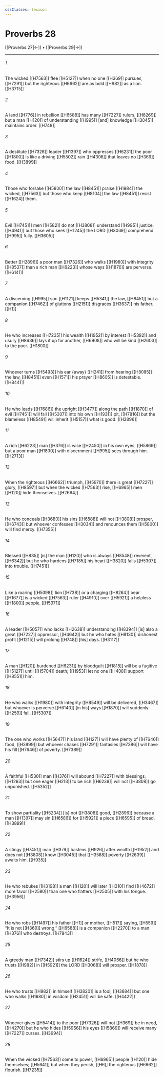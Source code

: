 ```yaml
---
cssClasses: lexicon
---
```


# Proverbs 28

[[Proverbs 27|←]] • [[Proverbs 29|→]]

---

###### 1
The wicked [[H7563]] flee [[H5127]] when no one [[H369]] pursues, [[H7291]] but the righteous [[H6662]] are as bold [[H982]] as a lion. [[H3715]]

###### 2
A land [[H776]] in rebellion [[H6588]] has many [[H7227]] rulers, [[H8269]] but a man [[H120]] of understanding [[H995]] [and] knowledge [[H3045]] maintains order. [[H748]]

###### 3
A destitute [[H7326]] leader [[H1397]] who oppresses [[H6231]] the poor [[H1800]] is like a driving [[H5502]] rain [[H4306]] that leaves no [[H369]] food. [[H3899]]

###### 4
Those who forsake [[H5800]] the law [[H8451]] praise [[H1984]] the wicked, [[H7563]] but those who keep [[H8104]] the law [[H8451]] resist [[H1624]] them. 

###### 5
Evil [[H7451]] men [[H582]] do not [[H3808]] understand [[H995]] justice, [[H4941]] but those who seek [[H1245]] the LORD [[H3069]] comprehend [[H995]] fully. [[H3605]]

###### 6
Better [[H2896]] a poor man [[H7326]] who walks [[H1980]] with integrity [[H8537]] than a rich man [[H6223]] whose ways [[H1870]] are perverse. [[H6141]]

###### 7
A discerning [[H995]] son [[H1121]] keeps [[H5341]] the law, [[H8451]] but a companion [[H7462]] of gluttons [[H2151]] disgraces [[H3637]] his father. [[H1]]

###### 8
He who increases [[H7235]] his wealth [[H1952]] by interest [[H5392]] and usury [[H8636]] lays it up for another, [[H6908]] who will be kind [[H2603]] to the poor. [[H1800]]

###### 9
Whoever turns [[H5493]] his ear {away} [[H241]] from hearing [[H8085]] the law, [[H8451]] even [[H1571]] his prayer [[H8605]] is detestable. [[H8441]]

###### 10
He who leads [[H7686]] the upright [[H3477]] along the path [[H1870]] of evil [[H7451]] will fall [[H5307]] into his own [[H1931]] pit, [[H7816]] but the blameless [[H8549]] will inherit [[H5157]] what is good. [[H2896]]

###### 11
A rich [[H6223]] man [[H376]] is wise [[H2450]] in his own eyes, [[H5869]] but a poor man [[H1800]] with discernment [[H995]] sees through him. [[H2713]]

###### 12
When the righteous [[H6662]] triumph, [[H5970]] there is great [[H7227]] glory, [[H8597]] but when the wicked [[H7563]] rise, [[H6965]] men [[H120]] hide themselves. [[H2664]]

###### 13
He who conceals [[H3680]] his sins [[H6588]] will not [[H3808]] prosper, [[H6743]] but whoever confesses [[H3034]] and renounces them [[H5800]] will find mercy. [[H7355]]

###### 14
Blessed [[H835]] [is] the man [[H120]] who is always [[H8548]] reverent, [[H6342]] but he who hardens [[H7185]] his heart [[H3820]] falls [[H5307]] into trouble. [[H7451]]

###### 15
Like a roaring [[H5098]] lion [[H738]] or a charging [[H8264]] bear [[H1677]] is a wicked [[H7563]] ruler [[H4910]] over [[H5921]] a helpless [[H1800]] people. [[H5971]]

###### 16
A leader [[H5057]] who lacks [[H2638]] understanding [[H8394]] [is] also a great [[H7227]] oppressor, [[H4642]] but he who hates [[H8130]] dishonest profit [[H1215]] will prolong [[H748]] [his] days. [[H3117]]

###### 17
A man [[H120]] burdened [[H6231]] by bloodguilt [[H1818]] will be a fugitive [[H5127]] until [[H5704]] death; [[H953]] let no one [[H408]] support [[H8551]] him. 

###### 18
He who walks [[H1980]] with integrity [[H8549]] will be delivered, [[H3467]] but whoever is perverse [[H6140]] [in his] ways [[H1870]] will suddenly [[H259]] fall. [[H5307]]

###### 19
The one who works [[H5647]] his land [[H127]] will have plenty of [[H7646]] food, [[H3899]] but whoever chases [[H7291]] fantasies [[H7386]] will have his fill [[H7646]] of poverty. [[H7389]]

###### 20
A faithful [[H530]] man [[H376]] will abound [[H7227]] with blessings, [[H1293]] but one eager [[H213]] to be rich [[H6238]] will not [[H3808]] go unpunished. [[H5352]]

###### 21
To show partiality [[H5234]] [is] not [[H3808]] good, [[H2896]] because a man [[H1397]] may sin [[H6586]] for [[H5921]] a piece [[H6595]] of bread. [[H3899]]

###### 22
A stingy [[H7451]] man [[H376]] hastens [[H926]] after wealth [[H1952]] and does not [[H3808]] know [[H3045]] that [[H3588]] poverty [[H2639]] awaits him. [[H935]]

###### 23
He who rebukes [[H3198]] a man [[H120]] will later [[H310]] find [[H4672]] more favor [[H2580]] than one who flatters [[H2505]] with his tongue. [[H3956]]

###### 24
He who robs [[H1497]] his father [[H1]] or mother, [[H517]] saying, [[H559]] “It is not [[H369]] wrong,” [[H6588]] is a companion [[H2270]] to a man [[H376]] who destroys. [[H7843]]

###### 25
A greedy man [[H7342]] stirs up [[H1624]] strife, [[H4066]] but he who trusts [[H982]] in [[H5921]] the LORD [[H3068]] will prosper. [[H1878]]

###### 26
He who trusts [[H982]] in himself [[H3820]] is a fool, [[H3684]] but one who walks [[H1980]] in wisdom [[H2451]] will be safe. [[H4422]]

###### 27
Whoever gives [[H5414]] to the poor [[H7326]] will not [[H369]] be in need, [[H4270]] but he who hides [[H5956]] his eyes [[H5869]] will receive many [[H7227]] curses. [[H3994]]

###### 28
When the wicked [[H7563]] come to power, [[H6965]] people [[H120]] hide themselves; [[H5641]] but when they perish, [[H6]] the righteous [[H6662]] flourish. [[H7235]]

